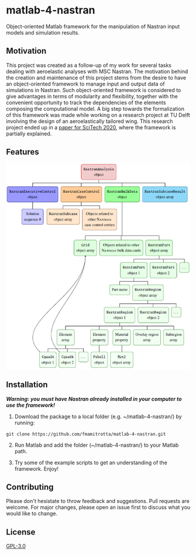 # matlab-4-nastran
Object-oriented Matlab framework for the manipulation of Nastran input models and simulation results.

## Motivation
This project was created as a follow-up of my work for several tasks dealing with aeroelastic analyses with MSC Nastran. The motivation behind the creation and maintenance of this project stems from the desire to have an object-oriented framework to manage input and output data of simulations in Nastran. Such object-oriented framework is considered to give advantages in terms of modularity and flexibility, together with the convenient opportunity to track the dependencies of the elements composing the computational model. A big step towards the formalization of this framework was made while working on a research project at TU Delft involving the design of an aeroelastically tailored wing. This research project ended up in a [paper for SciTech 2020](https://arc.aiaa.org/doi/abs/10.2514/6.2020-1636), where the framework is partially explained.

## Features
<img src="./FrameworkIllustration.PNG" align="center">

## Installation
***Warning: you must have Nastran already installed in your computer to use the framework!***

1. Download the package to a local folder (e.g. ~/matlab-4-nastran/) by running: 
```console
git clone https://github.com/fmamitrotta/matlab-4-nastran.git
```
2. Run Matlab and add the folder (~/matlab-4-nastran/) to your Matlab path.

3. Try some of the example scripts to get an understanding of the framework. Enjoy!

## Contributing
Please don't hesistate to throw feedback and suggestions. Pull requests are welcome. For major changes, please open an issue first to discuss what you would like to change.

## License
[GPL-3.0](https://choosealicense.com/licenses/gpl-3.0/)
